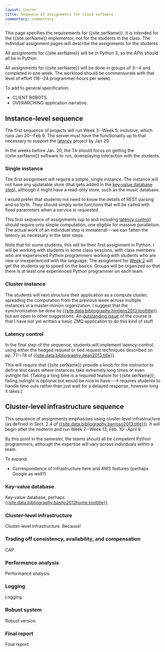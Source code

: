```yaml
---
layout: course
title: Sequence of assignments for cloud software
commentary: commentary
---
```


This page specifies the requirements for
{{site.serName}}. It is intended for the {{site.serName}} implementor,
not for the students in the class. The individual assignment pages
will describe the assignments for the students.

All assignments for {{site.serName}} will be in Python 3, so the APIs should all be in Python.

All assignments for {{site.serName}} will be done in groups of 3--4
and completed in one week. The workload should be commensurate with
that level of effort (18--24 programmer-hours per week).

To add to general specification:

 * CLIENT ROBOTS. 
 * OVERARCHING application narrative.

<h2 id="instance-sequence">Instance-level sequence</h2>

The first sequence of projects will run Week&nbsp;3--Week&nbsp;5,
inclusive, which runs Jan&nbsp;20--Feb&nbsp;9. The server must have
the functionality up to that necessary to support the
[latency](#latency) project by Jan&nbsp;20.

In the weeks before Jan.&nbsp;20, the TA should focus on getting the
{{site.serName}} software to run, downplaying interaction with the
students.

<h3 id="single">Single instance</h3>

The first assignment will require a simple, single instance. The
instance will not have any updatable store (that gets added in the
[key-value database step](#keyvalue)), although it might have a
read-only store, such as the music database.

I would prefer that students not need to know the details of REST
parsing and so forth. They should simply write functions that will be
called with fixed parameters when a service is requested.

This first sequence of assignments (up to and including [latency
control](#latency)) should require only simple computation, one
eligible for massive parallelism. The actual work of an individual
step is immaterial---we can fatten the latency as necessary in the
later steps.

Note that for some students, this will be their first assignment in
Python. I will be working with students in some class sessions, with
class members who are experienced Python programmers working with
students who are new or inexperienced with the language. The
assignment for [Week&nbsp;2](python-intro.html) will get the students
up to speed on the basics. Groups will be organized so that there is
at least one experienced Python programmer on each team.

<h3 id="cluster">Cluster instance</h3>

The students will next structure their application as a compute
cluster, spreading the computation from the previous week across
multiple instances in a master-minion organization. I suggest that the
synchronization be done by
[{{site.data.bibliography.hintjens2013.tooltitle}}]({{site.data.bibliography.hintjens2013.url}})
but am open to other suggestions. An [outstanding
issue](outstanding.html) of the course is that I have not yet written a
basic ZMQ application to do this kind of stuff.

<h3 id="latency">Latency control</h3>

In the final step of the sequence, students will implement
latency-control, using either the hedged request or tied request
techniques described on pp.&nbsp;77--78 of
[{{site.data.bibliography.dean2013.title}}]({{site.data.bibliography.dean2013.url}}).

This will require that {{site.serName}} provide a knob for the
instructor to define test cases where instances take extremely long
times or even outright fail. (Taking a long time is a required feature
for {{site.serName}}; failing outright is optional but would be nice
to have---it requires students to handle time outs rather than just
wait for a delayed response, however long it takes.)

<h2 id="cluster-sequence">Cluster-level infrastructure sequence</h2>

This sequence of assignments emphasizes using cluster-level
infrastructure (as defined in Sect.&nbsp;2.4 of
[{{site.data.bibliography.barroso2013.title}}]({{site.data.bibliography.barroso2013.url}})). It
will begin after the midterm and run Week&nbsp;7--Week&nbsp;13,
Feb.&nbsp;10--April&nbsp;9.

By this point in the semester, the teams should all be competent
Python programmers, although the expertise will vary across
individuals within a team.

To expand:

 * Correspondence of infrastructure here and AWS features (perhaps Google as well?)

<h3 id="keyvalue">Key-value database</h3>

Key-value database, perhaps [{{site.data.bibliography.basho2013home.tooltitle}}]({{site.data.bibliography.basho2013home.url}}).

<h3 id="infrastructure">Cluster-level infrastructure</h3>

Cluster-level infrastructure. Because!

<h3 id="cap">Trading off consistency, availability, and compensation</h3>

CAP.

<h3 id="perfanalysis">Performance analysis</h3>

Performance analysis.

<h3 id="logging">Logging</h3>

Logging.

<h3 id="robust">Robust system</h3>

Robust version.

<h3 id="final">Final report</h3>

Final report.